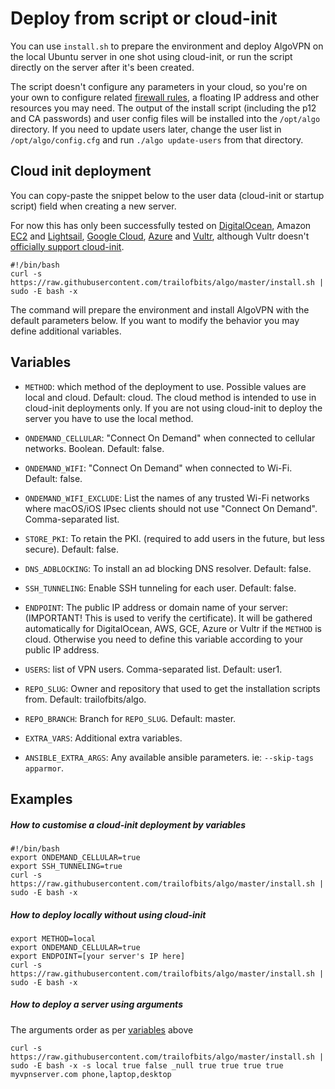 # Deploy from script or cloud-init

You can use `install.sh` to prepare the environment and deploy AlgoVPN on the local Ubuntu server in one shot using cloud-init, or run the script directly on the server after it's been created. 

The script doesn't configure any parameters in your cloud, so you're on your own to configure related [firewall rules](/docs/firewalls.md), a floating IP address and other resources you may need. The output of the install script (including the p12 and CA passwords) and user config files will be installed into the `/opt/algo` directory. If you need to update users later, change the user list in `/opt/algo/config.cfg` and run `./algo update-users` from that directory.

## Cloud init deployment

You can copy-paste the snippet below to the user data (cloud-init or startup script) field when creating a new server. 

For now this has only been successfully tested on [DigitalOcean](https://www.digitalocean.com/docs/droplets/resources/metadata/), Amazon [EC2](https://docs.aws.amazon.com/AWSEC2/latest/UserGuide/user-data.html) and [Lightsail](https://lightsail.aws.amazon.com/ls/docs/en/articles/lightsail-how-to-configure-server-additional-data-shell-script), [Google Cloud](https://cloud.google.com/compute/docs/startupscript), [Azure](https://docs.microsoft.com/en-us/azure/virtual-machines/linux/using-cloud-init) and [Vultr](https://my.vultr.com/startup/), although Vultr doesn't [officially support cloud-init](https://www.vultr.com/docs/getting-started-with-cloud-init).

```
#!/bin/bash
curl -s https://raw.githubusercontent.com/trailofbits/algo/master/install.sh | sudo -E bash -x
```
The command will prepare the environment and install AlgoVPN with the default parameters below. If you want to modify the behavior you may define additional variables.

## Variables

- `METHOD`: which method of the deployment to use. Possible values are local and cloud. Default: cloud. The cloud method is intended to use in cloud-init deployments only. If you are not using cloud-init to deploy the server you have to use the local method.

- `ONDEMAND_CELLULAR`: "Connect On Demand" when connected to cellular networks. Boolean. Default: false.

- `ONDEMAND_WIFI`: "Connect On Demand" when connected to Wi-Fi. Default: false.

- `ONDEMAND_WIFI_EXCLUDE`: List the names of any trusted Wi-Fi networks where macOS/iOS IPsec clients should not use "Connect On Demand". Comma-separated list.

- `STORE_PKI`: To retain the PKI. (required to add users in the future, but less secure). Default: false.

- `DNS_ADBLOCKING`: To install an ad blocking DNS resolver. Default: false.

- `SSH_TUNNELING`: Enable SSH tunneling for each user. Default: false.

- `ENDPOINT`: The public IP address or domain name of your server: (IMPORTANT! This is used to verify the certificate). It will be gathered automatically for DigitalOcean, AWS, GCE, Azure or Vultr if the `METHOD` is cloud. Otherwise you need to define this variable according to your public IP address.

- `USERS`: list of VPN users. Comma-separated list. Default: user1.

- `REPO_SLUG`: Owner and repository that used to get the installation scripts from. Default: trailofbits/algo.

- `REPO_BRANCH`: Branch for `REPO_SLUG`. Default: master.

- `EXTRA_VARS`: Additional extra variables.

- `ANSIBLE_EXTRA_ARGS`: Any available ansible parameters. ie: `--skip-tags apparmor`.

## Examples

##### How to customise a cloud-init deployment by variables

```
#!/bin/bash
export ONDEMAND_CELLULAR=true
export SSH_TUNNELING=true
curl -s https://raw.githubusercontent.com/trailofbits/algo/master/install.sh | sudo -E bash -x
```

##### How to deploy locally without using cloud-init

```
export METHOD=local
export ONDEMAND_CELLULAR=true
export ENDPOINT=[your server's IP here]
curl -s https://raw.githubusercontent.com/trailofbits/algo/master/install.sh | sudo -E bash -x
```

##### How to deploy a server using arguments

The arguments order as per [variables](#variables) above

```
curl -s https://raw.githubusercontent.com/trailofbits/algo/master/install.sh | sudo -E bash -x -s local true false _null true true true true myvpnserver.com phone,laptop,desktop
```
